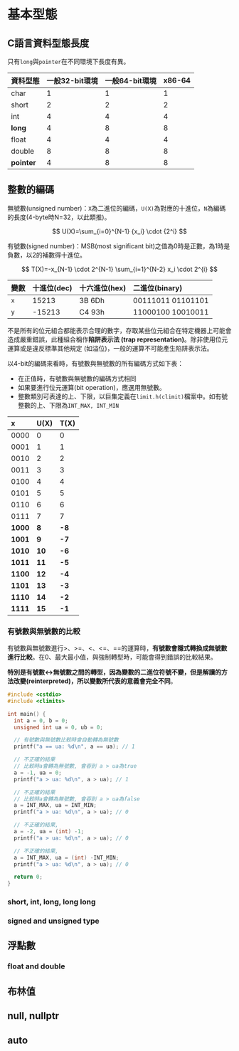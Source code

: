 # 基本型態

## C語言資料型態長度

只有`long`與`pointer`在不同環境下長度有異。

| 資料型態 | 一般32-bit環境 | 一般64-bit環境 | x86-64 |
| :--- | :--- | :--- | :--- |
| char | 1 | 1 | 1 |
| short | 2 | 2 | 2 |
| int | 4 | 4 | 4 |
| **long** | 4 | 8 | 8 |
| float | 4 | 4 | 4 |
| double | 8 | 8 | 8 |
| **pointer** | 4 | 8 | 8 |

## 整數的編碼

無號數\(unsigned number\)：`X`為二進位的編碼，`U(X)`為對應的十進位，`N`為編碼的長度\(4-byte時N=32，以此類推\)。

$$
U(X)=\sum_{i=0}^{N-1} {x_i} \cdot {2^i}
$$

有號數\(signed number\)：MSB\(most significant bit\)之值為0時是正數，為1時是負數，以2的補數得十進位。

$$
T(X)=-x_{N-1} \cdot 2^{N-1} \sum_{i=1}^{N-2} x_i \cdot 2^{i}
$$

| 變數 | 十進位\(dec\) | 十六進位\(hex\) | 二進位\(binary\) |
| :--- | :--- | :--- | :--- |
| `x` | 15213 | 3B 6Dh | 00111011 01101101 |
| `y` | -15213 | C4 93h | 11000100 10010011 |

不是所有的位元組合都能表示合理的數字，存取某些位元組合在特定機器上可能會造成嚴重錯誤，此種組合稱作**陷阱表示法 \(trap representation\)**。除非使用位元運算或是違反標準其他規定 \(如溢位\)，一般的運算不可能產生陷阱表示法。

以4-bit的編碼來看時，有號數與無號數的所有編碼方式如下表：

* 在正值時，有號數與無號數的編碼方式相同
* 如果要進行位元運算\(bit operation\)，應選用無號數。
* 整數類別可表達的上、下限，以巨集定義在`limit.h(climit)`檔案中。如有號整數的上、下限為`INT_MAX, INT_MIN`



| x | U\(X\) | T\(X\) |
| :--- | :--- | :--- |
| 0000 | 0 | 0 |
| 0001 | 1 | 1 |
| 0010 | 2 | 2 |
| 0011 | 3 | 3 |
| 0100 | 4 | 4 |
| 0101 | 5 | 5 |
| 0110 | 6 | 6 |
| 0111 | 7 | 7 |
| **1000** | **8** | **-8** |
| **1001** | **9** | **-7** |
| **1010** | **10** | **-6** |
| **1011** | **11** | **-5** |
| **1100** | **12** | **-4** |
| **1101** | **13** | **-3** |
| **1110** | **14** | **-2** |
| **1111** | **15** | **-1** |

### 有號數與無號數的比較

有號數與無號數進行&gt;、&gt;=、&lt;、&lt;=、==的運算時，**有號數會隱式轉換成無號數進行比較**。在0、最大最小值，與強制轉型時，可能會得到錯誤的比較結果。

**特別是有號數&lt;-&gt;無號數之間的轉型，因為變數的二進位符號不變，但是解讀的方法改變\(reinterpreted\)，所以變數所代表的意義會完全不同**。

```c
#include <cstdio>
#include <climits>

int main() {
  int a = 0, b = 0;
  unsigned int ua = 0, ub = 0;

  // 有號數與無號數比較時會自動轉為無號數
  printf("a == ua: %d\n", a == ua); // 1

  // 不正確的結果
  // 比較時a會轉為無號數, 會昋到 a > ua為true
  a = -1, ua = 0;
  printf("a > ua: %d\n", a > ua); // 1

  // 不正確的結果
  // 比較時a會轉為無號數, 會昋到 a > ua為false
  a = INT_MAX, ua = INT_MIN;
  printf("a > ua: %d\n", a > ua); // 0

  // 不正確的結果,
  a = -2, ua = (int) -1;
  printf("a > ua: %d\n", a > ua); // 0

  // 不正確的結果,
  a = INT_MAX, ua = (int) -INT_MIN;
  printf("a > ua: %d\n", a > ua); // 0

  return 0;
}
```

### 

### short, int, long, long long

### signed and unsigned type

## 浮點數

### float and double

## 布林值

## null, nullptr

## auto


